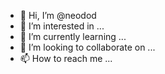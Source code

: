 - 👋 Hi, I’m @neodod
- 👀 I’m interested in ...
- 🌱 I’m currently learning ...
- 💞️ I’m looking to collaborate on ...
- 📫 How to reach me ...

<!---
neodod/neodod is a ✨ special ✨ repository because its `README.md` (this file) appears on your GitHub profile.
You can click the Preview link to take a look at your changes.
--->
